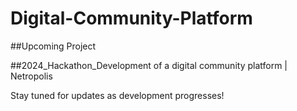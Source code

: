 
# Digital-Community-Platform

##Upcoming Project

##2024_Hackathon_Development of a digital community platform | Netropolis

Stay tuned for updates as development progresses!
